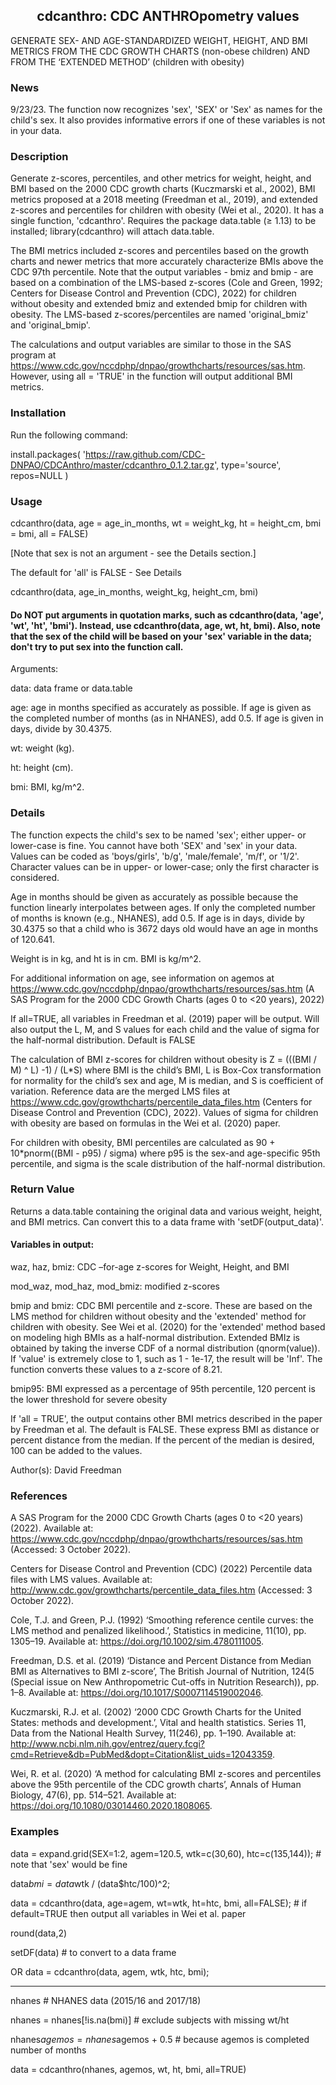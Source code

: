 <h2 align=center> cdcanthro: CDC ANTHROpometry values </h2>
GENERATE SEX- AND AGE-STANDARDIZED WEIGHT, HEIGHT, AND BMI METRICS FROM THE CDC GROWTH CHARTS (non-obese children) AND FROM THE ‘EXTENDED METHOD’ (children with obesity)

### News
9/23/23. The function now recognizes 'sex', 'SEX' or 'Sex' as names for the child's sex.  It also provides informative errors if one of these variables is not in your data.

### Description

Generate z-scores, percentiles, and other metrics for weight, height, and BMI based on the 2000 CDC growth charts (Kuczmarski et al., 2002), BMI metrics proposed at a 2018 meeting (Freedman et al., 2019), and extended z-scores and percentiles for children with obesity (Wei et al., 2020). It has a single function, 'cdcanthro'. Requires the package data.table (≥ 1.13) to be installed; library(cdcanthro) will attach data.table.

The BMI metrics included z-scores and percentiles based on the growth charts and newer metrics that more accurately characterize BMIs above the CDC 97th percentile. Note that the output variables - bmiz and bmip - are based on a combination of the LMS-based z-scores (Cole and Green, 1992; Centers for Disease Control and Prevention (CDC), 2022) for children without obesity and extended bmiz and extended bmip for children with obesity. The LMS-based z-scores/percentiles are named 'original_bmiz' and 'original_bmip'.

The calculations and output variables are similar to those in the SAS program at https://www.cdc.gov/nccdphp/dnpao/growthcharts/resources/sas.htm.  However, using all = 'TRUE' in the function will output additional BMI metrics.

### Installation
Run the following command:

install.packages(
   'https://raw.github.com/CDC-DNPAO/CDCAnthro/master/cdcanthro_0.1.2.tar.gz', type='source', repos=NULL
 )

### Usage

cdcanthro(data, age = age_in_months, wt = weight_kg, ht = height_cm, bmi = bmi, all = FALSE)

[Note that sex is not an argument - see the Details section.]

The default for 'all' is FALSE - See Details

cdcanthro(data, age_in_months, weight_kg, height_cm, bmi)

#### Do NOT put arguments in quotation marks, such as cdcanthro(data, 'age', 'wt', 'ht', 'bmi'). Instead, use cdcanthro(data, age, wt, ht, bmi).  Also, note that the sex of the child will be based on your 'sex' variable in the data; don't try to put sex into the function call.

Arguments:

data: data frame or data.table

age: age in months specified as accurately as possible.  If age is given as the completed number of months (as in NHANES), add 0.5. If age is given in days, divide by 30.4375.

wt: weight (kg).

ht: height (cm).

bmi: BMI, kg/m^2.

### Details
The function expects the child's sex to be named 'sex'; either upper- or lower-case is fine. You cannot have both 'SEX' and 'sex' in your data.  Values can be coded as 'boys/girls', 'b/g', 'male/female', 'm/f', or '1/2'.  Character values can be in upper- or lower-case; only the first character is considered.

Age in months should be given as accurately as possible because the function linearly interpolates between ages. If only the completed number of months is known (e.g., NHANES), add 0.5. If age is in days, divide by 30.4375 so that a child who is 3672 days old would have an age in months of 120.641.

Weight is in kg, and ht is in cm. BMI is kg/m^2.

For additional information on age, see information on agemos at https://www.cdc.gov/nccdphp/dnpao/growthcharts/resources/sas.htm (A SAS Program for the 2000 CDC Growth Charts (ages 0 to <20 years), 2022)

If all=TRUE, all variables in Freedman et al. (2019) paper will be output. Will also output the L, M, and S values for each child and the value of sigma for the half-normal distribution. Default is FALSE

The calculation of BMI z-scores for children without obesity is Z = (((BMI / M) ^ L) -1) / (L*S) where BMI is the child’s BMI, L is Box-Cox transformation for normality for the child’s sex and age, M is median, and S is coefficient of variation.  Reference data are the merged LMS files at https://www.cdc.gov/growthcharts/percentile_data_files.htm (Centers for Disease Control and Prevention (CDC), 2022).  Values of sigma for children with obesity are based on formulas in the Wei et al. (2020) paper.

For children with obesity, BMI percentiles are calculated as  90 + 10*pnorm((BMI - p95) / sigma) where p95 is the sex-and age-specific 95th percentile, and sigma is the scale distribution of the half-normal distribution.


### Return Value

Returns a data.table containing the original data and various weight, height, and BMI metrics. Can convert this to a data frame with 'setDF(output_data)'.  

#### Variables in output:

waz, haz, bmiz: CDC –for-age z-scores for Weight, Height, and BMI

mod_waz, mod_haz, mod_bmiz: modified z-scores

bmip and bmiz: CDC BMI percentile and z-score. These are based on the LMS method for children without obesity and the 'extended' method for children with obesity. See Wei et al. (2020) for the 'extended' method based on modeling high BMIs as a half-normal distribution.  Extended BMIz is obtained by taking the inverse CDF of a normal distribution (qnorm(value)).  If 'value' is extremely close to 1, such as 1 - 1e-17, the result will be 'Inf'.  The function converts these values to a z-score of 8.21. 

bmip95: BMI expressed as a percentage of 95th percentile, 120 percent is the lower threshold for severe obesity

If  'all = TRUE', the output contains other BMI metrics described in the paper by Freedman et al. The default is FALSE. These express BMI as distance or percent distance from the median. If the percent of the median is desired, 100 can be added to the values.

Author(s): David Freedman

### References

A SAS Program for the 2000 CDC Growth Charts (ages 0 to <20 years) (2022). Available at: https://www.cdc.gov/nccdphp/dnpao/growthcharts/resources/sas.htm (Accessed: 3 October 2022).

Centers for Disease Control and Prevention (CDC) (2022) Percentile data files with LMS values. Available at: http://www.cdc.gov/growthcharts/percentile_data_files.htm (Accessed: 3 October 2022).

Cole, T.J. and Green, P.J. (1992) ‘Smoothing reference centile curves: the LMS method and penalized likelihood.’, Statistics in medicine, 11(10), pp. 1305–19. Available at: https://doi.org/10.1002/sim.4780111005.

Freedman, D.S. et al. (2019) ‘Distance and Percent Distance from Median BMI as Alternatives to BMI z-score’, The British Journal of Nutrition, 124(5 (Special issue on New Anthropometric Cut-offs in Nutrition Research)), pp. 1–8. Available at: https://doi.org/10.1017/S0007114519002046.

Kuczmarski, R.J. et al. (2002) ‘2000 CDC Growth Charts for the United States: methods and development.’, Vital and health statistics. Series 11, Data from the National Health Survey, 11(246), pp. 1–190. Available at: http://www.ncbi.nlm.nih.gov/entrez/query.fcgi?cmd=Retrieve&db=PubMed&dopt=Citation&list_uids=12043359.

Wei, R. et al. (2020) ‘A method for calculating BMI z-scores and percentiles above the 95th percentile of the CDC growth charts’, Annals of Human Biology, 47(6), pp. 514–521. Available at: https://doi.org/10.1080/03014460.2020.1808065.

### Examples

data = expand.grid(SEX=1:2, agem=120.5, wtk=c(30,60), htc=c(135,144)); # note that 'sex' would be fine

data$bmi = data$wtk / (data$htc/100)^2;

data = cdcanthro(data, age=agem, wt=wtk, ht=htc, bmi, all=FALSE); # if default=TRUE then output all variables in Wei et al. paper

round(data,2)

setDF(data) # to convert to a data frame

OR data = cdcanthro(data, agem, wtk, htc, bmi);

---------------------

nhanes   # NHANES data (2015/16 and 2017/18)

nhanes  = nhanes[!is.na(bmi)]  # exclude subjects with missing wt/ht

nhanes$agemos = nhanes$agemos + 0.5   # because agemos is completed number of months

data = cdcanthro(nhanes, agemos, wt, ht, bmi, all=TRUE)

